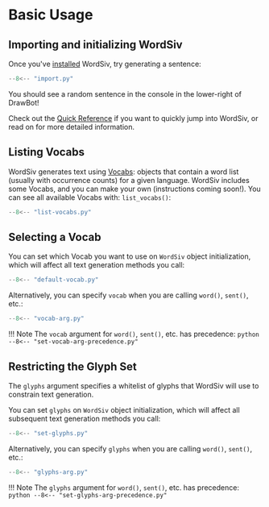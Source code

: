 # Basic Usage

## Importing and initializing WordSiv

Once you've [installed](../index.md#installation) WordSiv, try generating a
sentence:
```python
--8<-- "import.py"
```

You should see a random sentence in the console in the lower-right of DrawBot!

Check out the [Quick Reference](../examples/quick-reference.md) if you want to
quickly jump into WordSiv, or read on for more detailed information.

## Listing Vocabs

WordSiv generates text using [Vocabs](../api-reference.md#wordsiv.Vocab):
objects that contain a word list (usually with occurrence counts) for a given
language. WordSiv includes some Vocabs, and you can make your own (instructions
coming soon!). You can see all available Vocabs with: `list_vocabs()`:

```python
--8<-- "list-vocabs.py"
```

## Selecting a Vocab

You can set which Vocab you want to use on `WordSiv` object initialization,
which will affect all text generation methods you call:
```python
--8<-- "default-vocab.py"
```

Alternatively, you can specify `vocab` when you are calling `word()`, `sent()`,
etc.:
```python
--8<-- "vocab-arg.py"
```

!!! Note
    The `vocab` argument for `word()`, `sent()`, etc. has precedence:
    ```python
    --8<-- "set-vocab-arg-precedence.py"
    ```

## Restricting the Glyph Set

The `glyphs` argument specifies a whitelist of glyphs that WordSiv will use to
constrain text generation.

You can set `glyphs` on `WordSiv` object initialization, which will affect all
subsequent text generation methods you call:
```python
--8<-- "set-glyphs.py"
```

Alternatively, you can specify `glyphs` when you are calling `word()`, `sent()`,
etc.:
```python
--8<-- "glyphs-arg.py"
```

!!! Note
    The `glyphs` argument for `word()`, `sent()`, etc. has precedence:
    ```python
    --8<-- "set-glyphs-arg-precedence.py"
    ```
